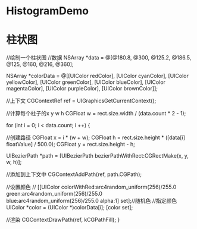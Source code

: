 # HistogramDemo

# 柱状图

//绘制一个柱状图
//数据
NSArray *data = @[@180.8, @300, @125.2, @186.5, @125, @160, @216, @360];

NSArray *colorData = @[[UIColor redColor], [UIColor cyanColor], [UIColor yellowColor], [UIColor greenColor], [UIColor blueColor], [UIColor magentaColor], [UIColor purpleColor], [UIColor brownColor]];

//上下文
CGContextRef ref = UIGraphicsGetCurrentContext();

//计算每个柱子的x y w h
CGFloat w = rect.size.width / (data.count * 2 - 1);

for (int i = 0; i < data.count; i ++) {

//创建路径
CGFloat x = i * (w + w);
CGFloat h = rect.size.height * ([data[i] floatValue] / 500.0);
CGFloat y = rect.size.height - h;

UIBezierPath *path = [UIBezierPath bezierPathWithRect:CGRectMake(x, y, w, h)];

//添加到上下文中
CGContextAddPath(ref, path.CGPath);

//设置颜色
//        [[UIColor colorWithRed:arc4random_uniform(256)/255.0 green:arc4random_uniform(256)/255.0 blue:arc4random_uniform(256)/255.0 alpha:1] set];//随机色
//指定颜色
UIColor *color = (UIColor *)colorData[i];
[color set];

//渲染
CGContextDrawPath(ref, kCGPathFill);
}
